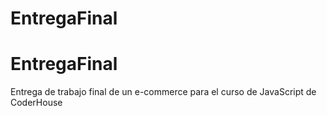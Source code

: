 # EntregaFinal
# EntregaFinal
Entrega de trabajo final de un e-commerce para el curso de JavaScript de CoderHouse
